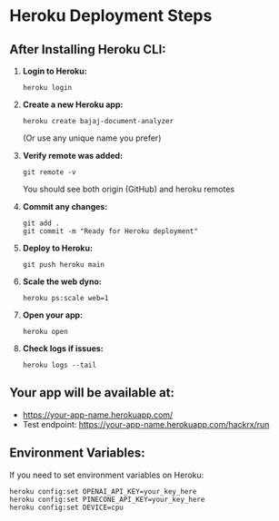 # Heroku Deployment Steps

## After Installing Heroku CLI:

1. **Login to Heroku:**
   ```
   heroku login
   ```

2. **Create a new Heroku app:**
   ```
   heroku create bajaj-document-analyzer
   ```
   (Or use any unique name you prefer)

3. **Verify remote was added:**
   ```
   git remote -v
   ```
   You should see both origin (GitHub) and heroku remotes

4. **Commit any changes:**
   ```
   git add .
   git commit -m "Ready for Heroku deployment"
   ```

5. **Deploy to Heroku:**
   ```
   git push heroku main
   ```

6. **Scale the web dyno:**
   ```
   heroku ps:scale web=1
   ```

7. **Open your app:**
   ```
   heroku open
   ```

8. **Check logs if issues:**
   ```
   heroku logs --tail
   ```

## Your app will be available at:
- https://your-app-name.herokuapp.com/
- Test endpoint: https://your-app-name.herokuapp.com/hackrx/run

## Environment Variables:
If you need to set environment variables on Heroku:
```
heroku config:set OPENAI_API_KEY=your_key_here
heroku config:set PINECONE_API_KEY=your_key_here
heroku config:set DEVICE=cpu
```
